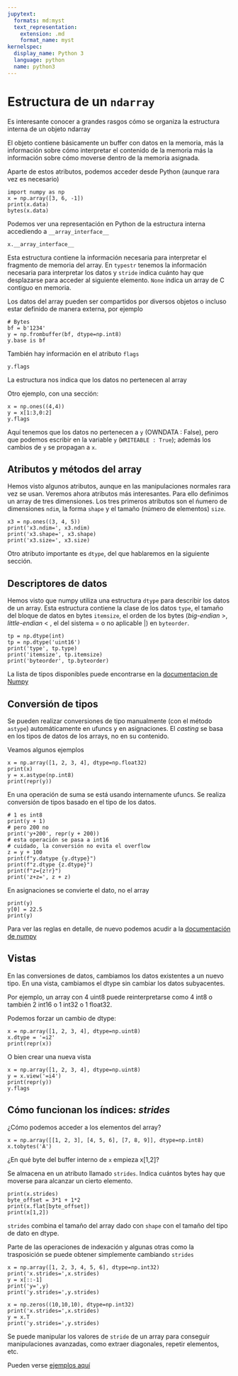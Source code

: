 ```yaml
---
jupytext:
  formats: md:myst
  text_representation:
    extension: .md
    format_name: myst
kernelspec:
  display_name: Python 3
  language: python
  name: python3
---
```



# Estructura de un `ndarray`

Es interesante conocer a grandes rasgos cómo se organiza la estructura interna de un objeto ndarray

El objeto contiene básicamente un buffer con datos en la memoria, más la información
sobre cómo interpretar el contenido de la memoria más la información sobre cómo moverse dentro de la 
memoria asignada.

Aparte de estos atributos, podemos acceder desde Python (aunque rara vez es necesario)

```{code-cell} ipython3
import numpy as np
x = np.array([3, 6, -1])
print(x.data)
bytes(x.data)
```

Podemos ver una representación en Python de la estructura interna accediendo a `__array_interface__`


```{code-cell} ipython3
x.__array_interface__
```

Esta estructura contiene la información necesaria para interpretar el fragmento de memoria
del array. En `typestr` tenemos la información necesaria para interpretar los datos
y `stride` indica cuánto hay que desplazarse para acceder al siguiente elemento. `None`
indica un array de C contiguo en memoria.

Los datos del array pueden ser compartidos por diversos objetos o incluso estar definido
de manera externa, por ejemplo

```{code-cell} ipython3
# Bytes
bf = b'1234'
y = np.frombuffer(bf, dtype=np.int8)
y.base is bf
```

También hay información en el atributo `flags`


```{code-cell} ipython3
y.flags
```

La estructura nos indica que los datos no pertenecen al array

Otro ejemplo, con una sección:
```{code-cell} ipython3
x = np.ones((4,4))
y = x[1:3,0:2]
y.flags
```
Aquí tenemos que los datos no pertenecen a `y` (OWNDATA : False), 
pero que podemos 
escribir en la variable `y` (`WRITEABLE : True`); además 
 los cambios de `y` se propagan a `x`.

## Atributos y métodos del array

Hemos visto algunos atributos, aunque en las manipulaciones normales rara
vez se usan. Veremos ahora atributos más interesantes. Para ello definimos
un array de tres dimensiones. Los tres primeros atributos son el ńumero
de dimensiones `ndim`, la forma `shape` y el tamaño (número de elementos) `size`.

```{code-cell} ipython3
x3 = np.ones((3, 4, 5))
print('x3.ndim=', x3.ndim)
print('x3.shape=', x3.shape)
print('x3.size=', x3.size)
```

Otro atributo importante es `dtype`, del que hablaremos en la siguiente sección.

## Descriptores de datos

Hemos visto que numpy utiliza una estructura `dtype`
para describir los datos de un array. Esta estructura contiene
la clase de los datos `type`, el tamaño del bloque de datos en 
bytes `itemsize`, el orden de los bytes (*big-endian* >, *little-endian* <
, el del sistema = o no aplicable |) en `byteorder`.


```{code-cell} ipython3
tp = np.dtype(int)
tp = np.dtype('uint16')
print('type', tp.type)
print('itemsize', tp.itemsize)
print('byteorder', tp.byteorder)
```

La lista de tipos disponibles puede encontrarse en la 
[documentacion de Numpy](https://numpy.org/doc/stable/reference/arrays.dtypes.html)

## Conversión de tipos

Se pueden realizar conversiones de tipo manualmente (con el método `astype`)
automáticamente en ufuncs y en asignaciones. El *casting* se basa en los tipos
de datos de los arrays, no en su contenido. 

Veamos algunos ejemplos


```{code-cell} ipython3
x = np.array([1, 2, 3, 4], dtype=np.float32)
print(x)
y = x.astype(np.int8)
print(repr(y))
```

En una operación de suma se está usando internamente ufuncs.
Se realiza conversión de tipos basado en el tipo de los datos.


```{code-cell} ipython3
# 1 es int8
print(y + 1)
# pero 200 no
print('y+200', repr(y + 200))
# esta operación se pasa a int16
# cuidado, la conversión no evita el overflow
z = y + 100
print(f"y.datype {y.dtype}")
print(f"z.dtype {z.dtype}")
print(f"z={z!r}")
print('z+z=', z + z)
```
En asignaciones se convierte el dato, no el array
```{code-cell} ipython3
print(y)
y[0] = 22.5
print(y)
```

Para ver las reglas en detalle, de nuevo podemos acudir a la 
[documentación de numpy](https://numpy.org/doc/stable/reference/ufuncs.html#casting-rules)

## Vistas

En las conversiones de datos, cambiamos los datos existentes a un nuevo
tipo. En una vista, cambiamos el dtype sin cambiar los datos subyacentes.

Por ejemplo, un array con 4 uint8 puede reinterpretarse como 4 int8
o también 2 int16 o 1 int32 o 1 float32.

Podemos forzar un cambio de dtype:

```{code-cell} ipython3
x = np.array([1, 2, 3, 4], dtype=np.uint8)
x.dtype = '=i2'
print(repr(x))
```

O bien crear una nueva vista
```{code-cell} ipython3
x = np.array([1, 2, 3, 4], dtype=np.uint8)
y = x.view('=i4')
print(repr(y))
y.flags
```

## Cómo funcionan los índices: *strides*

¿Cómo podemos acceder a los elementos del array?
```{code-cell} ipython3
x = np.array([[1, 2, 3], [4, 5, 6], [7, 8, 9]], dtype=np.int8)
x.tobytes('A')
```

¿En qué byte del buffer interno de `x` empieza x[1,2]?

Se almacena en un atributo llamado `strides`. Indica
cuántos bytes hay que moverse para alcanzar un cierto elemento.
```{code-cell} ipython3
print(x.strides)
byte_offset = 3*1 + 1*2
print(x.flat[byte_offset])
print(x[1,2])
```

`strides` combina el tamaño del array dado con `shape` con el tamaño 
del tipo de dato en dtype.

Parte de las operaciones de indexación y algunas otras como la trasposición
se puede obtener simplemente cambiando `strides`
```{code-cell} ipython3
x = np.array([1, 2, 3, 4, 5, 6], dtype=np.int32)
print('x.strides=',x.strides)
y = x[::-1]
print('y=',y)
print('y.strides=',y.strides)
```

```{code-cell} ipython3
x = np.zeros((10,10,10), dtype=np.int32)
print('x.strides=',x.strides)
y = x.T
print('y.strides=',y.strides)
```

Se puede manipular los valores de `stride` de un array para conseguir
manipulaciones avanzadas, como extraer diagonales, repetir elementos, etc.

Pueden verse [ejemplos aquí](https://towardsdatascience.com/advanced-numpy-master-stride-tricks-with-25-illustrated-exercises-923a9393ab20)


